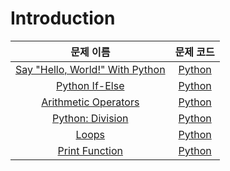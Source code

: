 # Introduction

| 문제 이름 | 문제 코드 |
|:----------:|:----------:|
| [Say "Hello, World!" With Python](https://www.hackerrank.com/challenges/py-hello-world/problem) | [Python](https://github.com/kang-heesue/algorithm/blob/main/HackerRank/Python/1_Introduction/01_Say%20%22Hello%2C%20World!%22%20With%20Python.py) |
| [Python If-Else](https://www.hackerrank.com/challenges/py-if-else) | [Python](https://github.com/kang-heesue/algorithm/blob/main/HackerRank/Python/1_Introduction/02_Python%20If-Else.py) |
| [Arithmetic Operators](https://www.hackerrank.com/challenges/python-arithmetic-operators) | [Python](https://github.com/kang-heesue/algorithm/blob/main/HackerRank/Python/1_Introduction/03_Arithmetic%20Operators.py) |
| [Python: Division](https://www.hackerrank.com/challenges/python-division/problem) | [Python](https://github.com/kang-heesue/algorithm/blob/main/HackerRank/Python/1_Introduction/04_Python%3A%20Division.py) |
| [Loops](https://www.hackerrank.com/challenges/python-loops) | [Python](https://github.com/kang-heesue/algorithm/blob/main/HackerRank/Python/1_Introduction/05_Loops.py) |
| [Print Function](https://www.hackerrank.com/challenges/python-print) | [Python](https://github.com/kang-heesue/algorithm/blob/main/HackerRank/Python/1_Introduction/06_Print%20Function.py) |
